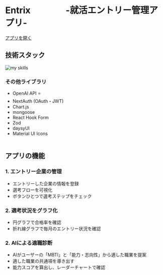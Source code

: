 # Entrix　　　　-就活エントリー管理アプリ-

[アプリを開く](https://shuukatu-app.vercel.app)

## 技術スタック

<img alt="my skills" src="https://skillicons.dev/icons?theme=dark&perline=7&i=ts,next,mongodb,mui,tailwindcss,vercel" />

### その他ライブラリ

- OpenAI API ⭐
- NextAuth (OAuth・JWT)
- Chart.js
- mongoose
- React Hook Form
- Zod
- daysyUI
- Material UI Icons
  <br/>
  <br/>

## アプリの機能

### 1. エントリー企業の管理

- エントリーした企業の情報を登録
- 選考フローを可視化
- ボタンひとつで選考ステップをチェック
  <br/>

### 2. 選考状況をグラフ化

- 円グラフで合格率を確認
- 折れ線グラフで毎月のエントリー状況を確認
  <br/>

### 2. AIによる適職診断

- AIがユーザーの「MBTI」と「能力・志向性」から適した職業を提案
- 適した職業の共通項を導き出す
- 能力スコアを算出し、レーダーチャートで確認
  <br/>

